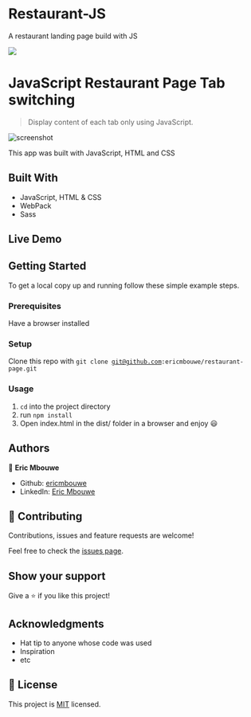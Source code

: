 # Restaurant-JS
A restaurant landing page build with JS

![](https://img.shields.io/badge/Microverse-blueviolet)

# JavaScript Restaurant Page Tab switching

> Display content of each tab only using JavaScript.

![screenshot](./restaurant-landing.png)

This app was built with JavaScript, HTML and CSS

## Built With

- JavaScript, HTML & CSS
- WebPack
- Sass

## Live Demo



## Getting Started

To get a local copy up and running follow these simple example steps.

### Prerequisites

Have a browser installed

### Setup

Clone this repo with <code>git clone git@github.com:ericmbouwe/restaurant-page.git</code>

### Usage

1. <code>cd</code> into the project directory
2. run <code>npm install</code>
3. Open index.html in the dist/ folder in a browser and enjoy :smiley:

## Authors

:bust_in_silhouette: **Eric Mbouwe**

- Github: [ericmbouwe](https://github.com/ericmbouwe)
- LinkedIn: [Eric Mbouwe](www.linkedin.com/in/azeemmahmed)

## 🤝 Contributing

Contributions, issues and feature requests are welcome!

Feel free to check the [issues page](https://github.com/ericmbouwe/restaurant-page/issues).

## Show your support

Give a ⭐️ if you like this project!

## Acknowledgments

- Hat tip to anyone whose code was used
- Inspiration
- etc

## 📝 License

This project is [MIT](lic.url) licensed.